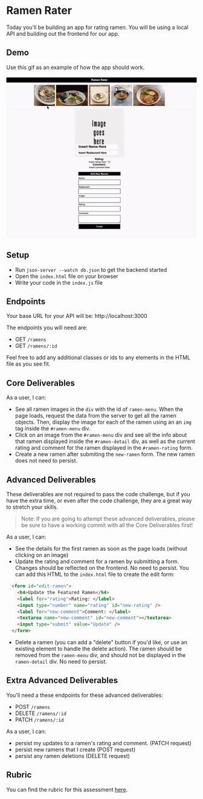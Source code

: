 # Ramen Rater

Today you'll be building an app for rating ramen. You will be using a local API and building out the frontend for our app.

## Demo

Use this gif as an example of how the app should work.

![demo](assets/demo-gif.gif)

## Setup

- Run `json-server --watch db.json` to get the backend started
- Open the `index.html` file on your browser
- Write your code in the `index.js` file

## Endpoints

Your base URL for your API will be: http://localhost:3000

The endpoints you will need are:

- GET `/ramens`
- GET `/ramens/:id`

Feel free to add any additional classes or ids to any elements in the HTML file as you see fit.

## Core Deliverables

As a user, I can:

- See all ramen images in the `div` with the id of `ramen-menu`. When the page loads, request the data from the server to get all the ramen objects. Then, display the image for each of the ramen using an an `img` tag inside the `#ramen-menu` div.
- Click on an image from the `#ramen-menu` div and see all the info about that ramen displayed inside the `#ramen-detail` div, as well as the current rating and comment for the ramen displayed in the `#ramen-rating` form.
- Create a new ramen after submiting the `new-ramen` form. The new ramen does not need to persist.


## Advanced Deliverables

These deliverables are not required to pass the code challenge, but if you have the extra time, or even after the code challenge, they are a great way to stretch your skills.

> Note: If you are going to attempt these advanced deliverables, please be sure to have a working commit with all the Core Deliverables first!

As a user, I can:

- See the details for the first ramen as soon as the page loads (without clicking on an image)
- Update the rating and comment for a ramen by submitting a form. Changes should be reflected on the frontend. No need to persist. You can add this HTML to the `index.html` file to create the edit form:

```html
  <form id="edit-ramen">
    <h4>Update the Featured Ramen</h4>
    <label for="rating">Rating: </label>
    <input type="number" name="rating" id="new-rating" />
    <label for="new-comment">Comment: </label>
    <textarea name="new-comment" id="new-comment"></textarea>
    <input type="submit" value="Update" />
  </form>
```

- Delete a ramen (you can add a "delete" button if you'd like, or use an existing element to handle the delete action). The ramen should be removed from the `ramen-menu` div, and should not be displayed in the `ramen-detail` div. No need to persist.

## Extra Advanced Deliverables

You'll need a these endpoints for these advanced deliverables:

- POST `/ramens`
- DELETE `/ramens/:id`
- PATCH `/ramens/:id`

As a user, I can:
- persist my updates to a ramen's rating and comment. (PATCH request)
- persist new ramens that I create (POST request)
- persist any ramen deletions (DELETE request)

## Rubric

You can find the rubric for this assessment [here](https://github.com/learn-co-curriculum/se-rubrics/blob/master/module-3.md).
